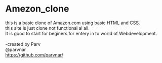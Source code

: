 # Amezon_clone
this is a basic clone of Amazon.com using basic HTML and CSS. <br>
this site is just clone not functional al all.<br>
It is good to start for beginers for entery in to world of Webdevelopment.<br>
<br>
-created by Parv<br>
@parvnar<br>
https://github.com/parvnar/

